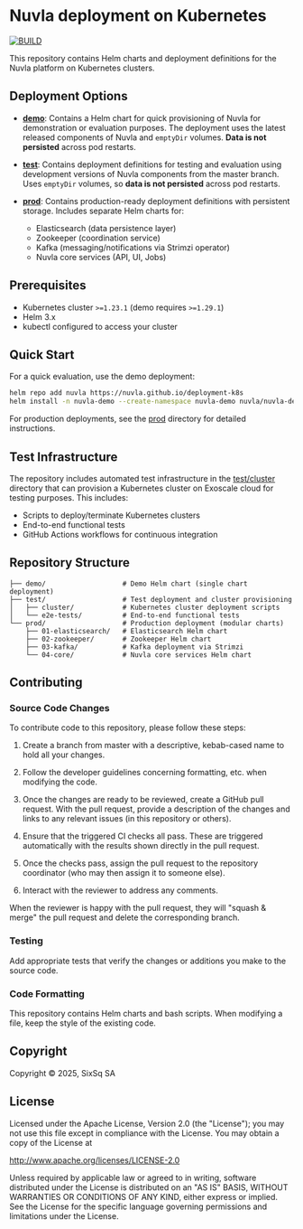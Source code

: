 # Nuvla deployment on Kubernetes

[![BUILD](https://github.com/nuvla/deployment-k8s/actions/workflows/main.yml/badge.svg)](https://github.com/nuvla/deployment-k8s/actions/workflows/main.yml)

This repository contains Helm charts and deployment definitions for the Nuvla
platform on Kubernetes clusters.

## Deployment Options

- **[demo](https://github.com/nuvla/deployment-k8s/tree/master/demo)**: Contains
  a Helm chart for quick provisioning of Nuvla for demonstration or
  evaluation purposes. The deployment uses the latest released components of
  Nuvla and `emptyDir` volumes. **Data is not persisted** across pod restarts.

- **[test](https://github.com/nuvla/deployment-k8s/tree/master/test)**: Contains
  deployment definitions for testing and evaluation using development versions
  of Nuvla components from the master branch. Uses `emptyDir` volumes, so
  **data is not persisted** across pod restarts.

- **[prod](https://github.com/nuvla/deployment-k8s/tree/master/prod)**: Contains
  production-ready deployment definitions with persistent storage. Includes
  separate Helm charts for:
  - Elasticsearch (data persistence layer)
  - Zookeeper (coordination service)
  - Kafka (messaging/notifications via Strimzi operator)
  - Nuvla core services (API, UI, Jobs)

## Prerequisites

- Kubernetes cluster `>=1.23.1` (demo requires `>=1.29.1`)
- Helm 3.x
- kubectl configured to access your cluster

## Quick Start

For a quick evaluation, use the demo deployment:

```bash
helm repo add nuvla https://nuvla.github.io/deployment-k8s
helm install -n nuvla-demo --create-namespace nuvla-demo nuvla/nuvla-demo
```

For production deployments, see the [prod](prod/) directory for detailed
instructions.

## Test Infrastructure

The repository includes automated test infrastructure in the [test/cluster](test/cluster/)
directory that can provision a Kubernetes cluster on Exoscale cloud for testing purposes.
This includes:

- Scripts to deploy/terminate Kubernetes clusters
- End-to-end functional tests
- GitHub Actions workflows for continuous integration

## Repository Structure

```text
├── demo/                   # Demo Helm chart (single chart deployment)
├── test/                   # Test deployment and cluster provisioning
│   ├── cluster/            # Kubernetes cluster deployment scripts
│   └── e2e-tests/          # End-to-end functional tests
└── prod/                   # Production deployment (modular charts)
    ├── 01-elasticsearch/   # Elasticsearch Helm chart
    ├── 02-zookeeper/       # Zookeeper Helm chart
    ├── 03-kafka/           # Kafka deployment via Strimzi
    └── 04-core/            # Nuvla core services Helm chart
```

## Contributing

### Source Code Changes

To contribute code to this repository, please follow these steps:

 1. Create a branch from master with a descriptive, kebab-cased name
    to hold all your changes.

 2. Follow the developer guidelines concerning formatting, etc. when
    modifying the code.
   
 3. Once the changes are ready to be reviewed, create a GitHub pull
    request.  With the pull request, provide a description of the
    changes and links to any relevant issues (in this repository or
    others).
   
 4. Ensure that the triggered CI checks all pass.  These are triggered
    automatically with the results shown directly in the pull request.

 5. Once the checks pass, assign the pull request to the repository
    coordinator (who may then assign it to someone else).

 6. Interact with the reviewer to address any comments.

When the reviewer is happy with the pull request, they will "squash
& merge" the pull request and delete the corresponding branch.

### Testing

Add appropriate tests that verify the changes or additions you make to
the source code.

### Code Formatting

This repository contains Helm charts and bash scripts. When modifying a file,
keep the style of the existing code.

## Copyright

Copyright &copy; 2025, SixSq SA

## License

Licensed under the Apache License, Version 2.0 (the "License"); you
may not use this file except in compliance with the License.  You may
obtain a copy of the License at

<http://www.apache.org/licenses/LICENSE-2.0>

Unless required by applicable law or agreed to in writing, software
distributed under the License is distributed on an "AS IS" BASIS,
WITHOUT WARRANTIES OR CONDITIONS OF ANY KIND, either express or
implied.  See the License for the specific language governing
permissions and limitations under the License.
